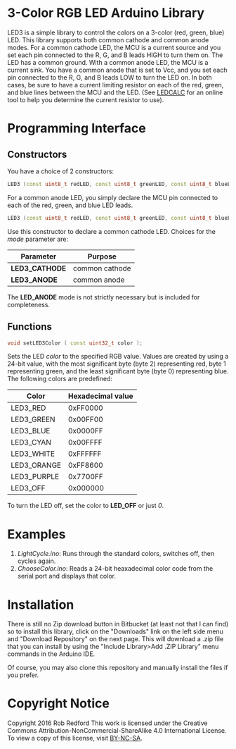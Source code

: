 # 3-Color RGB LED Arduino Library
LED3 is a simple library to control the colors on a 3-color (red, green, blue) LED. This library supports both common cathode and common anode modes.
For a common cathode LED, the MCU is a current source and you set each pin connected to the R, G, and B leads HIGH to turn them on. The LED has a common ground.
With a common anode LED, the MCU is a current sink. You have a common anode that is set to Vcc, and you set each pin connected to the R, G, and B leads LOW to turn the LED on.
In both cases, be sure to have a current limiting resistor on each of the red, green, and blue lines between the MCU and the LED.
(See [LEDCALC] for an online tool to help you determine the current resistor to use).


# Programming Interface
## Constructors
You have a choice of 2 constructors:
```C++
LED3 (const uint8_t redLED, const uint8_t greenLED, const uint8_t blueLED);
```
For a common anode LED, you simply declare the MCU pin connected to each of the red, green, and blue LED leads.

```C++
LED3 (const uint8_t redLED, const uint8_t greenLED, const uint8_t blueLED,  const LED3Mode mode);
```
Use this constructor to declare a common cathode LED.
Choices for the _mode_ parameter are:

|Parameter|Purpose|
|---|---|
|**LED3_CATHODE**|common cathode|
|**LED3_ANODE**|common anode|

The **LED_ANODE** mode is not strictly necessary but is included for completeness.

## Functions
```C++
void setLED3Color ( const uint32_t color );
```
Sets the LED _color_ to the specified RGB value. Values are created by using a 24-bit value,
with the most significant byte (byte 2) representing red, byte 1 representing green, and the least significant byte (byte 0) representing blue.
The following colors are predefined:

|Color|Hexadecimal value|
|---|---|
|LED3_RED|0xFF0000|
|LED3_GREEN|0x00FF00|
|LED3_BLUE|0x0000FF|
|LED3_CYAN|0x00FFFF|
|LED3_WHITE|0xFFFFFF|
|LED3_ORANGE|0xFF8600|
|LED3_PURPLE|0x7700FF|
|LED3_OFF|0x000000|

To turn the LED off, set the color to **LED_OFF** or just _0_.


# Examples
1. _LightCycle.ino_: Runs through the standard colors, switches off, then cycles again.
2. _ChooseColor.ino_: Reads a 24-bit heaxadecimal color code from the serial port and displays that color.

# Installation

There is still no Zip download button in Bitbucket (at least not that I can find) so to install this library,
click on the "Downloads" link on the left side menu and "Download Repository" on the next page.
This will download a .zip file that you can install by using the "Include Library>Add .ZIP Library" menu commands in the Arduino IDE.

Of course, you may also clone this repository and manually install the files if you prefer.

# Copyright Notice

Copyright 2016 Rob Redford
This work is licensed under the Creative Commons Attribution-NonCommercial-ShareAlike 4.0 International License.
To view a copy of this license, visit [BY-NC-SA].

[LEDCALC]: http://ledcalc.com/
[BY-NC-SA]: http://creativecommons.org/licenses/by-nc-sa/4.0